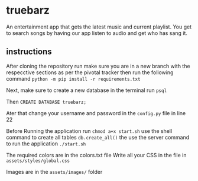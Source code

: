 # truebarz

An entertainment app that gets the latest music and current playlist. You get to search songs by having our app listen to audio and get who has sang it.

## instructions

After cloning the repository run make sure you are in a new branch with the respecctive sections as per the pivotal tracker
then run the following command `python -m pip install -r requirements.txt`

Next, make sure to create a new database
in the terminal run `psql`

Then `CREATE DATABASE truebarz;`

Ater that change your username and password in the `config.py` file in line 22

Before Running the application run `chmod a+x start.sh`
use the shell command to create all tables `db.create_all()`
the use the server command to run the application `./start.sh`

The required colors are in the colors.txt file
Write all your CSS in the file in `assets/styles/global.css`

Images are in the `assets/images/` folder

